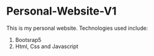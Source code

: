 # Personal-Website-V1

This is my personal website. Technologies used include:

1. Bootsrap5
2. Html, Css and Javascript
